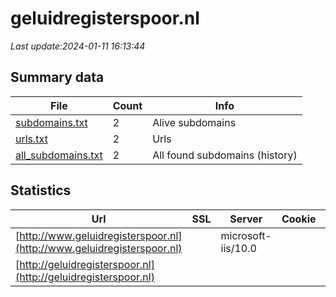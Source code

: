 # geluidregisterspoor.nl
*Last update:2024-01-11 16:13:44*
## Summary data
| File       | Count | Info |
|------------|-------|------|
|[subdomains.txt](/data/geluidregisterspoor/subdomains.txt)|2|Alive subdomains|
|[urls.txt](/data/geluidregisterspoor/urls.txt)|2|Urls|
|[all_subdomains.txt](/data/geluidregisterspoor/all_subdomains.txt)|2|All found subdomains (history)|
## Statistics
| Url | SSL | Server | Cookie | HSTS | CSP | XFO | XXP | RP | Tech |
|------------|-------|------|------|------|------|------|------|------|------|
|[http://www.geluidregisterspoor.nl](http://www.geluidregisterspoor.nl)| |microsoft-iis/10.0| | | | | |:white_check_mark: | |IIS:10.0 Windows Ser...| |
|[http://geluidregisterspoor.nl](http://geluidregisterspoor.nl)| | | | | | | |:white_check_mark: | || |